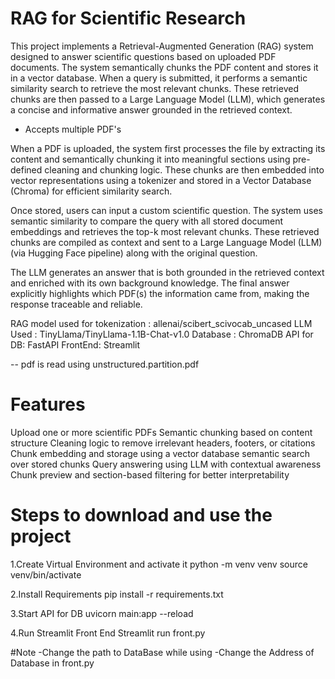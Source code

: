 # RAG for Scientific Research

This project implements a Retrieval-Augmented Generation (RAG) system designed to answer scientific questions based on uploaded PDF documents. The system semantically chunks the PDF content and stores it in a vector database. When a query is submitted, it performs a semantic similarity search to retrieve the most relevant chunks. These retrieved chunks are then passed to a Large Language Model (LLM), which generates a concise and informative answer grounded in the retrieved context.
- Accepts multiple PDF's

When a PDF is uploaded, the system first processes the file by extracting its content and semantically chunking it into meaningful sections using pre-defined cleaning and chunking logic. These chunks are then embedded into vector representations using a tokenizer and stored in a Vector Database (Chroma) for efficient similarity search.

Once stored, users can input a custom scientific question. The system uses semantic similarity to compare the query with all stored document embeddings and retrieves the top-k most relevant chunks. These retrieved chunks are compiled as context and sent to a Large Language Model (LLM) (via Hugging Face pipeline) along with the original question.

The LLM generates an answer that is both grounded in the retrieved context and enriched with its own background knowledge. The final answer explicitly highlights which PDF(s) the information came from, making the response traceable and reliable.

RAG model used for tokenization : allenai/scibert_scivocab_uncased
LLM Used : TinyLlama/TinyLlama-1.1B-Chat-v1.0
Database : ChromaDB
API for DB: FastAPI
FrontEnd: Streamlit

-- pdf is read using unstructured.partition.pdf

# Features
Upload one or more scientific PDFs
Semantic chunking based on content structure
Cleaning logic to remove irrelevant headers, footers, or citations
Chunk embedding and storage using a vector database
semantic search over stored chunks
Query answering using LLM with contextual awareness
Chunk preview and section-based filtering for better interpretability



# Steps to download and use the project
1.Create Virtual Environment and activate it
python -m venv venv
source venv/bin/activate

2.Install Requirements
pip install -r requirements.txt

3.Start API for DB
uvicorn main:app --reload

4.Run Streamlit Front End
Streamlit run front.py

#Note
-Change the path to DataBase while using
-Change the Address of Database in front.py
